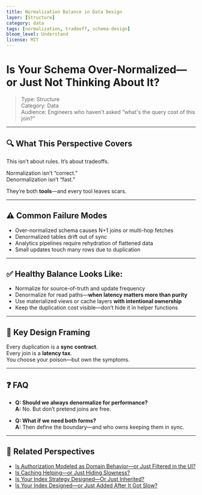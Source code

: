 ```yaml
---
title: Normalization Balance in Data Design
layer: [Structure]
category: data
tags: [normalization, tradeoff, schema-design]
bloom_level: Understand
license: MIT
---
```


# Is Your Schema Over-Normalized—or Just Not Thinking About It?

> Type: Structure  
> Category: Data  
> Audience: Engineers who haven't asked “what's the query cost of this join?”

---

## 🔍 What This Perspective Covers

This isn’t about rules. It’s about tradeoffs.

Normalization isn’t “correct.”  
Denormalization isn’t “fast.”

They’re both **tools**—and every tool leaves scars.

---

## ⚠️ Common Failure Modes

- Over-normalized schema causes N+1 joins or multi-hop fetches  
- Denormalized tables drift out of sync  
- Analytics pipelines require rehydration of flattened data  
- Small updates touch many rows due to duplication

---

## ✅ Healthy Balance Looks Like:

- Normalize for source-of-truth and update frequency  
- Denormalize for read paths—**when latency matters more than purity**  
- Use materialized views or cache layers **with intentional ownership**  
- Keep the duplication cost visible—don’t hide it in helper functions

---

## 🧠 Key Design Framing

Every duplication is a **sync contract**.  
Every join is a **latency tax**.  
You choose your poison—but own the symptoms.

---

## ❓ FAQ

- **Q: Should we always denormalize for performance?**  
  **A:** No. But don’t pretend joins are free.

- **Q: What if we need both forms?**  
  **A:** Then define the boundary—and who owns keeping them in sync.

---

## 🔗 Related Perspectives

- [Is Authorization Modeled as Domain Behavior—or Just Filtered in the UI?](../domain/domain-permissions.md)
- [Is Caching Helping—or Just Hiding Slowness?](../performance/cache-strategy.md)
- [Is Your Index Strategy Designed—Or Just Inherited?](indexing-strategy.md)
- [Is Your Index Designed—or Just Added After It Got Slow?](index-design.md)
